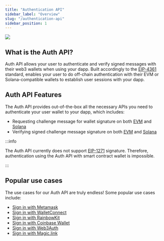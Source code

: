 ```yaml
---
title: "Authentication API"
sidebar_label: "Overview"
slug: "/authentication-api"
sidebar_position: 1
--- 
```


![](/img/content/594b455-image.png)

## What is the Auth API?

Auth API allows your user to authenticate and verify signed messages with their web3 wallets when using your dapp. Built accordingly to the [EIP-4361](https://eips.ethereum.org/EIPS/eip-4361) standard, enables your user to do off-chain authentication with their EVM or Solana-compatible wallets to establish user sessions with your dapp.

## Auth API Features

The Auth API provides out-of-the-box all the necessary APIs you need to authenticate your user wallet to your dapp, which includes:

- Requesting challenge message for wallet signature on both [EVM](https://docs.moralis.io/reference/requestchallengeevm) and [Solana](https://docs.moralis.io/reference/requestchallengesolana)
- Verifying signed challenge message signature on both [EVM](https://swagger.moralis.io/auth/#/Challenge/verifyChallengeEvm) and [Solana](https://swagger.moralis.io/auth/#/Challenge/verifyChallengeSolana)

:::info 

The Auth API currently does not support [EIP-1271](https://eips.ethereum.org/EIPS/eip-1271) signature. Therefore, authentication using the Auth API with smart contract wallet is impossible.

:::

## Popular use cases

The use cases for our Auth API are truly endless! Some popular use cases include:

- [Sign in with Metamask](/authentication-api/how-to-sign-in-with-metamask)
- [Sign in with WalletConnect](/authentication-api/how-to-sign-in-with-walletconnect)
- [Sign in with RainbowKit](/authentication-api/how-to-sign-in-with-rainbowkit)
- [Sign in with Coinbase Wallet](/authentication-api/how-to-sign-in-with-coinbase-wallet)
- [Sign in with Web3Auth](/authentication-api/how-to-sign-in-with-web3authio)
- [Sign in with Magic.link](/authentication-api/how-to-sign-in-with-magiclink)